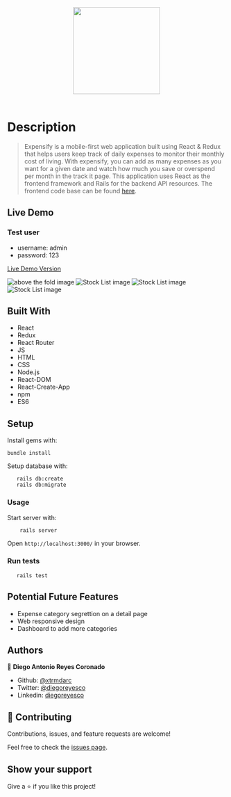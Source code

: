 
<div style="display:flex; justify-content: center; margin-bottom: 20px; text-align: center">
  <img src="./public/logo_black.svg" style="width: 200px; margin-bottom: 20px;">
</div>

# Description

> Expensify is a mobile-first web application built using React & Redux that helps users keep track of daily expenses to monitor their monthly cost of living. With expensify, you can add as many expenses as you want for a given date and watch how much you save or overspend per month in the track it page. This application uses React as the frontend framework and Rails for the backend API resources. The frontend code base can be found [here](https://github.com/xtrmdarc/expensify-frontend).

## Live Demo

### Test user 
- username: admin
- password: 123

[Live Demo Version](https://xtrmdarc-stockly.herokuapp.com/#/)

![above the fold image](./public/login_page.png)
![Stock List image](./public/signup_page.png)
![Stock List image](./public/category_list_page.png)
![Stock List image](./public/track_it_page.png)

## Built With

- React
- Redux
- React Router
- JS
- HTML
- CSS
- Node.js
- React-DOM
- React-Create-App
- npm
- ES6

## Setup

Install gems with:

```
bundle install
```

Setup database with:

```
   rails db:create
   rails db:migrate
```


### Usage

Start server with:

```
    rails server
```

Open `http://localhost:3000/` in your browser.

### Run tests

```
   rails test
```


## Potential Future Features

- Expense category segrettion on a detail page
- Web responsive design
- Dashboard to add more categories

## Authors

👤 **Diego Antonio Reyes Coronado**

- Github: [@xtrmdarc](https://github.com/xtrmdarc)
- Twitter: [@diegoreyesco](https://twitter.com/DiegoAn91629127)
- Linkedin: [diegoreyesco](https://www.linkedin.com/in/diego-reyes-coronado)

## 🤝 Contributing

Contributions, issues, and feature requests are welcome!

Feel free to check the [issues page](https://github.com/xtrmdarc/expensify/issues).

## Show your support

Give a ⭐️ if you like this project!
